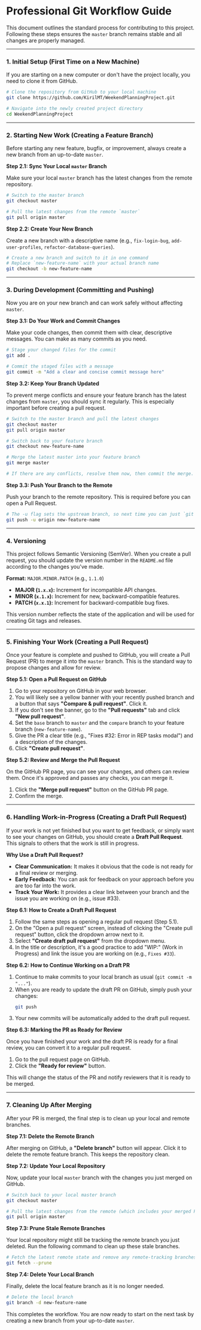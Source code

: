 # Professional Git Workflow Guide

This document outlines the standard process for contributing to this project. Following these steps ensures the `master` branch remains stable and all changes are properly managed.

---

### 1. Initial Setup (First Time on a New Machine)

If you are starting on a new computer or don't have the project locally, you need to clone it from GitHub.

```sh
# Clone the repository from GitHub to your local machine
git clone https://github.com/KirilMT/WeekendPlanningProject.git

# Navigate into the newly created project directory
cd WeekendPlanningProject
```

---

### 2. Starting New Work (Creating a Feature Branch)

Before starting any new feature, bugfix, or improvement, always create a new branch from an up-to-date `master`.

**Step 2.1: Sync Your Local `master` Branch**

Make sure your local `master` branch has the latest changes from the remote repository.

```sh
# Switch to the master branch
git checkout master

# Pull the latest changes from the remote `master`
git pull origin master
```

**Step 2.2: Create Your New Branch**

Create a new branch with a descriptive name (e.g., `fix-login-bug`, `add-user-profiles`, `refactor-database-queries`).

```sh
# Create a new branch and switch to it in one command
# Replace `new-feature-name` with your actual branch name
git checkout -b new-feature-name
```

---

### 3. During Development (Committing and Pushing)

Now you are on your new branch and can work safely without affecting `master`.

**Step 3.1: Do Your Work and Commit Changes**

Make your code changes, then commit them with clear, descriptive messages. You can make as many commits as you need.

```sh
# Stage your changed files for the commit
git add .

# Commit the staged files with a message
git commit -m "Add a clear and concise commit message here"
```

**Step 3.2: Keep Your Branch Updated**

To prevent merge conflicts and ensure your feature branch has the latest changes from `master`, you should sync it regularly. This is especially important before creating a pull request.

```sh
# Switch to the master branch and pull the latest changes
git checkout master
git pull origin master

# Switch back to your feature branch
git checkout new-feature-name

# Merge the latest master into your feature branch
git merge master

# If there are any conflicts, resolve them now, then commit the merge.
```

**Step 3.3: Push Your Branch to the Remote**

Push your branch to the remote repository. This is required before you can open a Pull Request.

```sh
# The -u flag sets the upstream branch, so next time you can just `git push`
git push -u origin new-feature-name
```

---

### 4. Versioning

This project follows Semantic Versioning (SemVer). When you create a pull request, you should update the version number in the `README.md` file according to the changes you've made.

**Format:** `MAJOR.MINOR.PATCH` (e.g., `1.1.0`)

-   **MAJOR (`1.x.x`):** Increment for incompatible API changes.
-   **MINOR (`x.1.x`):** Increment for new, backward-compatible features.
-   **PATCH (`x.x.1`):** Increment for backward-compatible bug fixes.

This version number reflects the state of the application and will be used for creating Git tags and releases.

---

### 5. Finishing Your Work (Creating a Pull Request)

Once your feature is complete and pushed to GitHub, you will create a Pull Request (PR) to merge it into the `master` branch. This is the standard way to propose changes and allow for review.

**Step 5.1: Open a Pull Request on GitHub**

1.  Go to your repository on GitHub in your web browser.
2.  You will likely see a yellow banner with your recently pushed branch and a button that says **"Compare & pull request"**. Click it.
3.  If you don't see the banner, go to the **"Pull requests"** tab and click **"New pull request"**.
4.  Set the `base` branch to `master` and the `compare` branch to your feature branch (`new-feature-name`).
5.  Give the PR a clear title (e.g., "Fixes #32: Error in REP tasks modal") and a description of the changes.
6.  Click **"Create pull request"**.

**Step 5.2: Review and Merge the Pull Request**

On the GitHub PR page, you can see your changes, and others can review them. Once it's approved and passes any checks, you can merge it.

1.  Click the **"Merge pull request"** button on the GitHub PR page.
2.  Confirm the merge.

---

### 6. Handling Work-in-Progress (Creating a Draft Pull Request)

If your work is not yet finished but you want to get feedback, or simply want to see your changes on GitHub, you should create a **Draft Pull Request**. This signals to others that the work is still in progress.

**Why Use a Draft Pull Request?**

*   **Clear Communication:** It makes it obvious that the code is not ready for a final review or merging.
*   **Early Feedback:** You can ask for feedback on your approach before you are too far into the work.
*   **Track Your Work:** It provides a clear link between your branch and the issue you are working on (e.g., issue #33).

**Step 6.1: How to Create a Draft Pull Request**

1.  Follow the same steps as opening a regular pull request (Step 5.1).
2.  On the "Open a pull request" screen, instead of clicking the "Create pull request" button, click the dropdown arrow next to it.
3.  Select **"Create draft pull request"** from the dropdown menu.
4.  In the title or description, it's a good practice to add "WIP:" (Work in Progress) and link the issue you are working on (e.g., `Fixes #33`).

**Step 6.2: How to Continue Working on a Draft PR**

1.  Continue to make commits to your local branch as usual (`git commit -m "..."`).
2.  When you are ready to update the draft PR on GitHub, simply push your changes:
    ```sh
    git push
    ```
3.  Your new commits will be automatically added to the draft pull request.

**Step 6.3: Marking the PR as Ready for Review**

Once you have finished your work and the draft PR is ready for a final review, you can convert it to a regular pull request.

1.  Go to the pull request page on GitHub.
2.  Click the **"Ready for review"** button.

This will change the status of the PR and notify reviewers that it is ready to be merged.

---

### 7. Cleaning Up After Merging

After your PR is merged, the final step is to clean up your local and remote branches.

**Step 7.1: Delete the Remote Branch**

After merging on GitHub, a **"Delete branch"** button will appear. Click it to delete the remote feature branch. This keeps the repository clean.

**Step 7.2: Update Your Local Repository**

Now, update your local `master` branch with the changes you just merged on GitHub.

```sh
# Switch back to your local master branch
git checkout master

# Pull the latest changes from the remote (which includes your merged PR)
git pull origin master
```

**Step 7.3: Prune Stale Remote Branches**

Your local repository might still be tracking the remote branch you just deleted. Run the following command to clean up these stale branches.

```sh
# Fetch the latest remote state and remove any remote-tracking branches that no longer exist
git fetch --prune
```

**Step 7.4: Delete Your Local Branch**

Finally, delete the local feature branch as it is no longer needed.

```sh
# Delete the local branch
git branch -d new-feature-name
```

This completes the workflow. You are now ready to start on the next task by creating a new branch from your up-to-date `master`.


